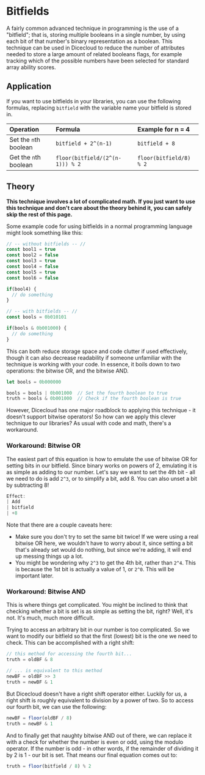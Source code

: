 # Bitfields

A fairly common advanced technique in programming is the use of a "bitfield"; that is, storing multiple booleans in a single number, by using each bit of that number's binary representation as a boolean. This technique can be used in Dicecloud to reduce the number of attributes needed to store a large amount of related booleans flags, for example tracking which of the possible numbers have been selected for standard array ability scores.

## Application

If you want to use bitfields in your libraries, you can use the following formulas, replacing `bitfield` with the variable name your bitfield is stored in.

| Operation | Formula | Example for n = 4 |
| :--- | :--- | :--- |
| Set the `n`th boolean | `bitfield + 2^(n-1)` | `bitfield + 8` |
| Get the `n`th boolean | `floor(bitfield/(2^(n-1))) % 2` | `floor(bitfield/8) % 2` |

## Theory

**This technique involves a lot of complicated math. If you just want to use this technique and don't care about the theory behind it, you can safely skip the rest of this page.**

Some example code for using bitfields in a normal programming language might look something like this:

```javascript
// -- without bitfields -- //
const bool1 = true
const bool2 = false
const bool3 = true
const bool4 = false
const bool5 = true
const bool6 = false

if(bool4) {
  // do something
}

// -- with bitfields -- //
const bools = 0b010101

if(bools & 0b001000) {
  // do something
}
```

This can both reduce storage space and code clutter if used effectively, though it can also decrease readability if someone unfamiliar with the technique is working with your code. In essence, it boils down to two operations: the bitwise OR, and the bitwise AND.

```javascript
let bools = 0b000000

bools = bools | 0b001000  // Set the fourth boolean to true
truth = bools & 0b001000  // Check if the fourth boolean is true
```

However, Dicecloud has one major roadblock to applying this technique - it doesn't support bitwise operators! So how can we apply this clever technique to our libraries? As usual with code and math, there's a workaround.

### Workaround: Bitwise OR

The easiest part of this equation is how to emulate the use of bitwise OR for setting bits in our bitfield. Since binary works on powers of 2, emulating it is as simple as adding to our number. Let's say we want to set the 4th bit - all we need to do is add `2^3`, or to simplify a bit, add 8. You can also unset a bit by subtracting 8!

```javascript
Effect:
| Add
| bitfield
| +8
```

Note that there are a couple caveats here:

* Make sure you don't try to set the same bit twice! If we were using a real bitwise OR here, we wouldn't have to worry about it, since setting a bit that's already set would do nothing, but since we're adding, it will end up messing things up a lot.
* You might be wondering why `2^3` to get the 4th bit, rather than `2^4`. This is because the 1st bit is actually a value of 1, or `2^0`. This will be important later.

### Workaround: Bitwise AND

This is where things get complicated. You might be inclined to think that checking whether a bit is set is as simple as setting the bit, right? Well, it's not. It's much, much more difficult.

Trying to access an arbitrary bit in our number is too complicated. So we want to modify our bitfield so that the first \(lowest\) bit is the one we need to check. This can be accomplished with a right shift:

```javascript
// this method for accessing the fourth bit...
truth = oldBF & 8

// ... is equivalent to this method
newBF = oldBF >> 3
truth = newBF & 1
```

But Dicecloud doesn't have a right shift operator either. Luckily for us, a right shift is roughly equivalent to division by a power of two. So to access our fourth bit, we can use the following:

```javascript
newBF = floor(oldBF / 8)
truth = newBF & 1
```

And to finally get that naughty bitwise AND out of there, we can replace it with a check for whether the number is even or odd, using the modulo operator. If the number is odd - in other words, if the remainder of dividing it by 2 is 1 - our bit is set. That means our final equation comes out to:

```javascript
truth = floor(bitfield / 8) % 2
```
